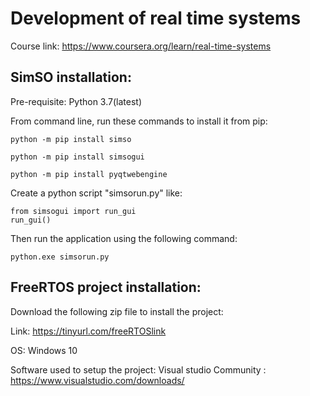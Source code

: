 # Development of real time systems

Course link: https://www.coursera.org/learn/real-time-systems

## SimSO installation:

Pre-requisite: Python 3.7(latest)

From command line, run these commands to install it from pip:

    python -m pip install simso

    python -m pip install simsogui

    python -m pip install pyqtwebengine

Create a python script "simsorun.py" like:
    
    from simsogui import run_gui
    run_gui()
    
Then run the application using the following command:
    
    python.exe simsorun.py

## FreeRTOS project installation:

Download the following zip file to install the project:

Link: https://tinyurl.com/freeRTOSlink

OS: Windows 10

Software used to setup the project: Visual studio Community : https://www.visualstudio.com/downloads/
